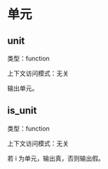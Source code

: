 # 单元

## unit

类型：function

上下文访问模式：无关

输出单元。

## is_unit

类型：function

上下文访问模式：无关

若 i 为单元，输出真，否则输出假。

